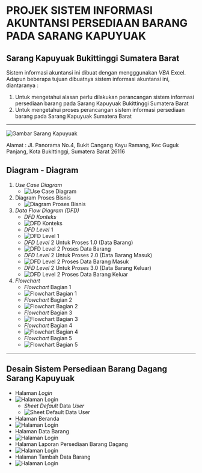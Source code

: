 # PROJEK SISTEM INFORMASI AKUNTANSI PERSEDIAAN BARANG PADA SARANG KAPUYUAK

## Sarang Kapuyuak Bukittinggi Sumatera Barat

Sistem informasi akuntansi ini dibuat dengan mengggunakan _VBA_ Excel. Adapun beberapa tujuan dibuatnya sistem informasi akuntansi ini, diantaranya :

1. Untuk mengetahui alasan perlu dilakukan perancangan sistem
   informasi persediaan barang pada Sarang Kapuyuak Bukittinggi
   Sumatera Barat
2. Untuk mengetahui proses perancangan sistem informasi persediaan
   barang pada Sarang Kapuyuak Sumatera Barat

---

![Gambar Sarang Kapuyuak](https://lh3.googleusercontent.com/p/AF1QipNH1VgUDeqDdZGVv3TjjLfDkD9LHUzpDo-jQKN_=w768-h768-n-o-v1)

Alamat : Jl. Panorama No.4, Bukit Cangang Kayu Ramang, Kec Guguk Panjang, Kota Bukittinggi, Sumatera Barat 26116

## Diagram - Diagram

1. _Use Case Diagram_
   - ![*Use Case Diagram*](/diagram-diagram/use-case-diagram.png)
2. Diagram Proses Bisnis
   - ![Diagram Proses Bisnis](/diagram-diagram/diagram-proses-bisnis.png)
3. _Data Flow Diagram (DFD)_
   - _DFD Konteks_
   - ![*DFD Konteks*](/diagram-diagram/dfd-konteks.jpg)
   - _DFD Level_ 1
   - ![*DFD Level 1*](/diagram-diagram/dfd-level-1.png)
   - _DFD Level_ 2 Untuk Proses 1.0 (Data Barang)
   - ![*DFD Level 2 Proses Data Barang*](/diagram-diagram/dfd-level-2-proses-data-barang.jpg)
   - _DFD Level_ 2 Untuk Proses 2.0 (Data Barang Masuk)
   - ![*DFD Level 2 Proses Data Barang Masuk*](/diagram-diagram/dfd-level-2-proses-data-barang-masuk.png)
   - _DFD Level_ 2 Untuk Proses 3.0 (Data Barang Keluar)
   - ![*DFD Level 2 Proses Data Barang Keluar*](/diagram-diagram/dfd-level-2-proses-data-barang-keluar.png)
4. _Flowchart_
   - _Flowchart_ Bagian 1
   - ![*Flowchart Bagian 1*](/diagram-diagram/flowchart-bagian-1.png)
   - _Flowchart_ Bagian 2
   - ![*Flowchart Bagian 2*](/diagram-diagram/flowchart-bagian-2.png)
   - _Flowchart_ Bagian 3
   - ![*Flowchart Bagian 3*](/diagram-diagram/flowchart-bagian-3.png)
   - _Flowchart_ Bagian 4
   - ![*Flowchart Bagian 4*](/diagram-diagram/flowchart-bagian-4.png)
   - _Flowchart_ Bagian 5
   - ![*Flowchart Bagian 5*](/diagram-diagram/flowchart-bagian-5.png)

---

## Desain Sistem Persediaan Barang Dagang Sarang Kapuyuak

- Halaman _Login_
- ![*Halaman Login*](/gambar-desain-aplikasi/Halaman%20Login.png)
  - _Sheet Default_ Data _User_
  - ![*Sheet Default Data User*](/gambar-desain-aplikasi/Sheet%20Default%20Data%20User.png)
- Halaman Beranda
- ![*Halaman Login*](/gambar-desain-aplikasi/Halaman%20Beranda.png)
- Halaman Data Barang
- ![*Halaman Login*](/gambar-desain-aplikasi/Halaman%20Data%20Barang.png)
- Halaman Laporan Persediaan Barang Dagang
- ![*Halaman Login*](/gambar-desain-aplikasi/Halaman%20Laporan%20Persediaan%20Barang.png)
- Halaman Tambah Data Barang
- ![*Halaman Login*](/gambar-desain-aplikasi/Halaman%20Tambah%20Data%20Barang.png)

